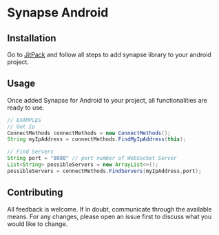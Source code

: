 # Synapse Android

## Installation

Go to [JitPack](https://jitpack.io/#eiscupc/Synapse-Android/1.0.0) and follow all steps to add synapse library to your android project.

## Usage

Once added Synapse for Android to your project, all functionalities are ready to use.

```java
// EXAMPLES
// Get Ip
ConnectMethods connectMethods = new ConnectMethods();
String myIpAddress = connectMethods.FindMyIpAddress(this);

// Find Servers
String port = "8080" // port number of WebSocket Server
List<String> possibleServers = new ArrayList<>();
possibleServers = connectMethods.FindServers(myIpAddress,port);
```

## Contributing

All feedback is welcome. If in doubt, communicate through the available means. For any changes, please open an issue first to discuss what you would like to change.
